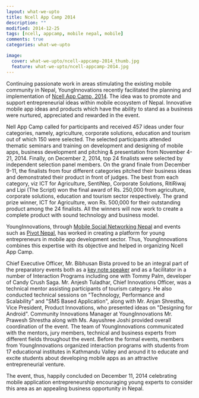 ```yaml
---
layout: what-we-upto 
title: Ncell App Camp 2014
description: ""
modified: 2014-12-25
tags: [ncell, appcamp, mobile nepal, mobile]
comments: true
categories: what-we-upto

image:
  cover: what-we-upto/ncell-appcamp-2014_thumb.jpg
  feature: what-we-upto/ncell-appcamp-2014.jpg
---
```


<div class="layout work-description">
<p>Continuing passionate work in areas stimulating the existing mobile community in Nepal, YoungInnovations recently facilitated the planning and implementation of <a href="http://ncellappcamp.com/" target="_blank">Ncell App Camp, 2014</a>. The idea was to promote and support entrepreneurial ideas within mobile ecosystem of Nepal. Innovative mobile app ideas and products which have the ability to stand as a business were nurtured, appreciated and rewarded in the event.
</p>

<p>Nell App Camp called for participants and received 457 ideas under four categories, namely, agriculture, corporate solutions, education and tourism out of which 150 were selected. The selected participants attended thematic seminars and training on development and designing of mobile apps, business development and pitching & presentation from November 4-21, 2014. Finally, on December 2, 2014, top 24 finalists were selected by independent selection panel members. On the grand finale from December 9-11, the finalists from four different categories pitched their business ideas and demonstrated their product in front of judges. The best from each category, viz ICT for Agriculture, SentiNep, Corporate Solutions, RitiRiwaj and Lipi (The Script) won the final award of Rs. 250,000 from agriculture, corporate solutions, education and tourism sector respectively. The grand prize winner, ICT for Agriculture, won Rs. 500,000 for their outstanding product among the 24 finalists. All the winners will now work to create a complete product with sound technology and business model.</p>

<p>YoungInnovations, through <a href="http://mobilenepal.net/" target="_blank">Mobile Social Networking Nepal</a> and events such as <a href="http://pivot.mobilenepal.net/" target="_blank">Pivot Nepal</a>, has worked in creating a platform for young entrepreneurs in mobile app development sector. Thus, YoungInnovations combines this expertise with its objective and helped in organizing Ncell App Camp.</p>

<p>Chief Executive Officer, Mr. Bibhusan Bista proved to be an integral part of the preparatory events both as a <a href="https://www.youtube.com/watch?v=uUkeIBltSmk" target="_blank">key note speaker</a> and as a facilitator in a number of Interaction Programs including one with Tommy Palm, developer of Candy Crush Saga. Mr. Anjesh Tuladhar, Chief Innovations Officer, was a technical mentor assisting participants of tourism category. He also conducted technical sessions on "Technology, Performance and Scalability" and "SMS Based Application", along with Mr. Anjan Shrestha, Vice President, Product Innovations, who presented ideas on "Designing for Android". Community Innovations Manager at YoungInnovations Mr. Prawesh Shrestha along with Ms. Aayushree Joshi provided overall coordination of the event. The team of YoungInnovations communicated with the mentors, jury members, technical and business experts from different fields throughout the event. Before the formal events, members from YoungInnovations organized interaction programs with students from 17 educational institutes in Kathmandu Valley and around it to educate and excite students about developing mobile apps as an attractive entrepreneurial venture. 
</p>

<p>The event, thus, happily concluded on December 11, 2014 celebrating mobile application entrepreneurship encouraging young experts to consider this area as an appealing business opportunity in Nepal.</p>

</div>

<!--
<div class="screenshot-wrapper">
<div class="layout inner-screenshot">
<div class="screenshot">
<img src="{{ site.url }}/images/work/fightvaw/fightvawimg-3.png"/> 
</div>
<div class="screenshot">
<img src="{{ site.url }}/images/work/fightvaw/fightvawimg-4.png"/> 
</div>
</div>
</div>
-->


